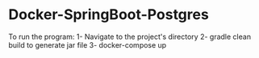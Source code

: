 # Docker-SpringBoot-Postgres
To run the program:
1- Navigate to the project's directory
2- gradle clean build to generate jar file
3- docker-compose up
